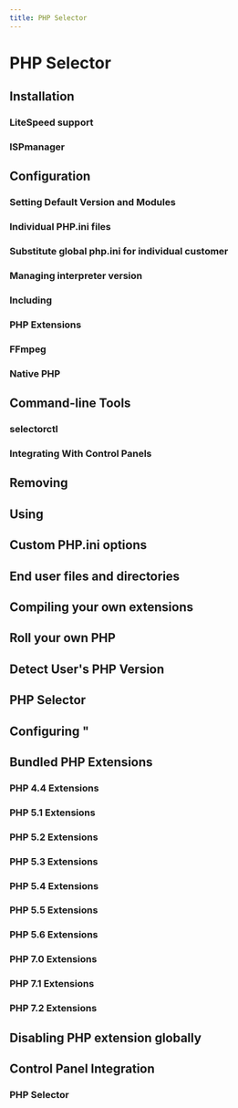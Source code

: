 ```yaml
---
title: PHP Selector
---
```


# PHP Selector

## Installation

### LiteSpeed support

### ISPmanager

## Configuration

### Setting Default Version and Modules

### Individual PHP.ini files

### Substitute global php.ini for individual customer

### Managing interpreter version

### Including 

### PHP Extensions

### FFmpeg

### Native PHP

## Command-line Tools

### selectorctl

### Integrating With Control Panels

## Removing 

## Using 

## Custom PHP.ini options

## End user files and directories

## Compiling your own extensions

## Roll your own PHP

## Detect User's PHP Version

## PHP Selector

## Configuring "

## Bundled PHP Extensions

### PHP 4.4 Extensions

### PHP 5.1 Extensions

### PHP 5.2 Extensions

### PHP 5.3 Extensions

### PHP 5.4 Extensions

### PHP 5.5 Extensions

### PHP 5.6 Extensions

### PHP 7.0 Extensions

### PHP 7.1 Extensions

### PHP 7.2 Extensions

## Disabling PHP extension globally

## Control Panel Integration

### PHP Selector

